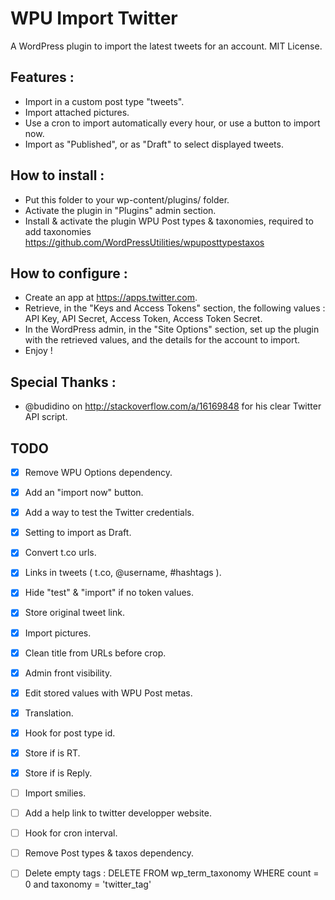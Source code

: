 WPU Import Twitter
======

A WordPress plugin to import the latest tweets for an account. MIT License.

Features :
---

* Import in a custom post type "tweets".
* Import attached pictures.
* Use a cron to import automatically every hour, or use a button to import now.
* Import as "Published", or as "Draft" to select displayed tweets.


How to install :
---

* Put this folder to your wp-content/plugins/ folder.
* Activate the plugin in "Plugins" admin section.
* Install & activate the plugin WPU Post types & taxonomies, required to add taxonomies https://github.com/WordPressUtilities/wpuposttypestaxos


How to configure :
---

* Create an app at https://apps.twitter.com.
* Retrieve, in the "Keys and Access Tokens" section, the following values : API Key, API Secret, Access Token, Access Token Secret.
* In the WordPress admin, in the "Site Options" section, set up the plugin with the retrieved values, and the details for the account to import.
* Enjoy !


Special Thanks :
---

* @budidino on http://stackoverflow.com/a/16169848 for his clear Twitter API script.


TODO
---

* [x] Remove WPU Options dependency.
* [x] Add an "import now" button.
* [x] Add a way to test the Twitter credentials.
* [x] Setting to import as Draft.
* [x] Convert t.co urls.
* [x] Links in tweets ( t.co, @username, #hashtags ).
* [x] Hide "test" & "import" if no token values.
* [x] Store original tweet link.
* [x] Import pictures.
* [x] Clean title from URLs before crop.
* [x] Admin front visibility.
* [x] Edit stored values with WPU Post metas.
* [x] Translation.
* [x] Hook for post type id.
* [x] Store if is RT.
* [x] Store if is Reply.
* [ ] Import smilies.
* [ ] Add a help link to twitter developper website.
* [ ] Hook for cron interval.
* [ ] Remove Post types & taxos dependency.
* [ ] Delete empty tags : DELETE FROM wp_term_taxonomy WHERE count = 0 and taxonomy = 'twitter_tag'

